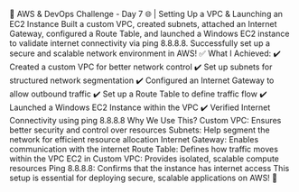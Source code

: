 🚀 AWS & DevOps Challenge - Day 7 🌐 | Setting Up a VPC & Launching an EC2 Instance
Built a custom VPC, created subnets, attached an Internet Gateway, configured a Route Table, and launched a Windows EC2 instance to validate internet connectivity via ping 8.8.8.8. Successfully set up a secure and scalable network environment in AWS! ✅
What I Achieved:
 ✔️ Created a custom VPC for better network control
 ✔️ Set up subnets for structured network segmentation
 ✔️ Configured an Internet Gateway to allow outbound traffic
 ✔️ Set up a Route Table to define traffic flow
 ✔️ Launched a Windows EC2 Instance within the VPC
 ✔️ Verified Internet Connectivity using ping 8.8.8.8
Why We Use This?
Custom VPC: Ensures better security and control over resources
Subnets: Help segment the network for efficient resource allocation
Internet Gateway: Enables communication with the internet
Route Table: Defines how traffic moves within the VPC
EC2 in Custom VPC: Provides isolated, scalable compute resources
Ping 8.8.8.8: Confirms that the instance has internet access
This setup is essential for deploying secure, scalable applications on AWS! 🚀
